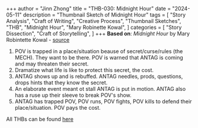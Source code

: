 +++
author = "Jinn Zhong"
title = "THB-030: Midnight Hour"
date = "2024-05-11"
description = "Thumbnail Sketch of Midnight Hour"
tags = [
    "Story Analysis",
    "Craft of Writing",
    "Creative Process",
    "Thumbnail Sketches",
    "THB",
    "Midnight Hour",
    "Mary Robinette Kowal",
]
categories = [
    "Story Dissection",
    "Craft of Storytelling",
]
+++
**Based on**: _Midnight Hour_ by Mary Robintette Kowal - [source](https://www.uncannymagazine.com/article/midnight-hour/)

1. POV is trapped in a place/situation beause of secret/curse/rules (the MECH). They want to be there. POV is warned that ANTAG is coming and may threaten their secret. 
2. Dramatize what life is like to protect this secret, the cost.
3. ANTAG shows up and is rebuffed. ANTAG needles, prods, questions, drops hints that they know the secret.
4. An elaborate event meant ot stall ANTAG is put in motion. ANTAG also has a ruse up their sleeve to break POV's show.
5. ANTAG has trapped POV, POV runs, POV fights, POV kills to defend their place/situation. POV pays the cost.

All THBs can be found [here](https://journal.jinnzhong.com/tags/thb/)
